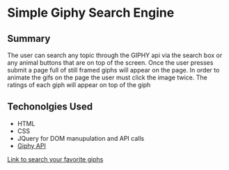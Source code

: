 # Simple Giphy Search Engine 

## Summary

The user can search any topic through the GIPHY api via the search box or any animal buttons that are on top of the screen.
Once the user presses submit a page full of still framed giphs will appear on the page. In order to animate the gifs on the page the user 
must click the image twice. The ratings of each giph will appear on top of the giph


## Techonolgies Used
* HTML
* CSS
* JQuery for DOM manupulation and API calls 
* [Giphy API](https://github.com/Giphy/GiphyAPI)

[Link to search your favorite giphs](https://zaynaib.github.io/giphyHW/)




